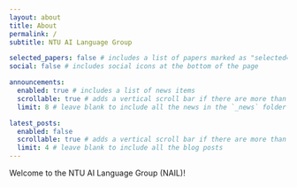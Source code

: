 ```yaml
---
layout: about
title: About
permalink: /
subtitle: NTU AI Language Group

selected_papers: false # includes a list of papers marked as "selected={true}"
social: false # includes social icons at the bottom of the page

announcements:
  enabled: true # includes a list of news items
  scrollable: true # adds a vertical scroll bar if there are more than 3 news items
  limit: 8 # leave blank to include all the news in the `_news` folder

latest_posts:
  enabled: false
  scrollable: true # adds a vertical scroll bar if there are more than 3 new posts items
  limit: 4 # leave blank to include all the blog posts
---
```


Welcome to the NTU AI Language Group (NAIL)!
